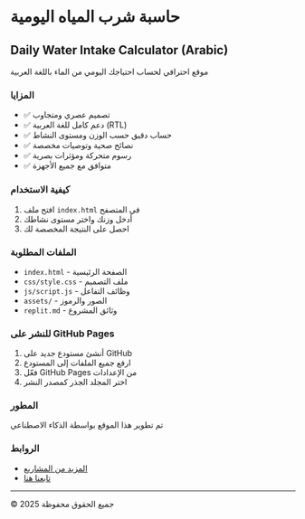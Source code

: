 # حاسبة شرب المياه اليومية
## Daily Water Intake Calculator (Arabic)

موقع احترافي لحساب احتياجك اليومي من الماء باللغة العربية

### المزايا
- ✅ تصميم عصري ومتجاوب 
- ✅ دعم كامل للغة العربية (RTL)
- ✅ حساب دقيق حسب الوزن ومستوى النشاط
- ✅ نصائح صحية وتوصيات مخصصة
- ✅ رسوم متحركة ومؤثرات بصرية
- ✅ متوافق مع جميع الأجهزة

### كيفية الاستخدام
1. افتح ملف `index.html` في المتصفح
2. أدخل وزنك واختر مستوى نشاطك
3. احصل على النتيجة المخصصة لك

### الملفات المطلوبة
- `index.html` - الصفحة الرئيسية
- `css/style.css` - ملف التصميم
- `js/script.js` - وظائف التفاعل
- `assets/` - الصور والرموز
- `replit.md` - وثائق المشروع

### للنشر على GitHub Pages
1. أنشئ مستودع جديد على GitHub
2. ارفع جميع الملفات إلى المستودع
3. فعّل GitHub Pages من الإعدادات
4. اختر المجلد الجذر كمصدر النشر

### المطور
تم تطوير هذا الموقع بواسطة الذكاء الاصطناعي

### الروابط
- [المزيد من المشاريع](https://ibrahimmustafacv.github.io/)
- [تابعنا هنا](https://ibrahimmustafacv.github.io/my-social-media-page/)

---

© 2025 جميع الحقوق محفوظة